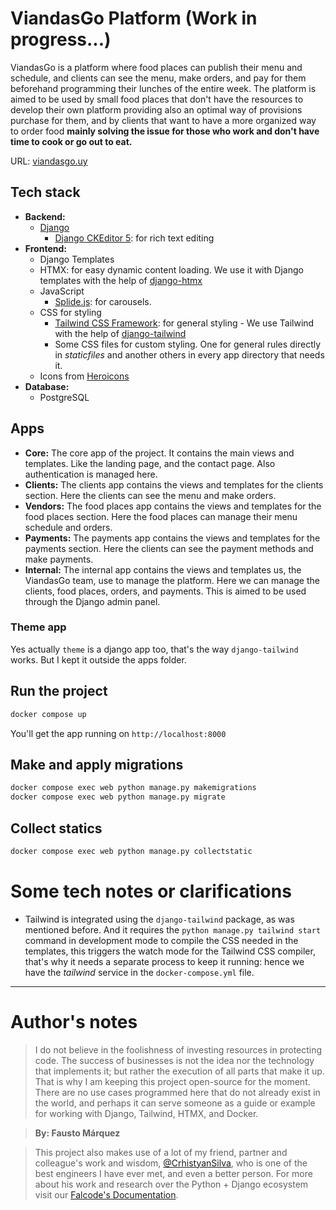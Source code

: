 # ViandasGo Platform (Work in progress...)
ViandasGo is a platform where food places can publish their menu and schedule, and clients can see the menu, make orders, and pay for them beforehand programming their lunches of the entire week. The platform is aimed to be used by small food places that don't have the resources to develop their own platform providing also an optimal way of provisions purchase for them, and by clients that want to have a more organized way to order food **mainly solving the issue for those who work and don't have time to cook or go out to eat.**


URL: [viandasgo.uy](https://viandasgo.app/)

## Tech stack

- **Backend:**
  - [Django](https://www.djangoproject.com/)
    - [Django CKEditor 5](https://pypi.org/project/django-ckeditor-5/): for rich
      text editing
- **Frontend:**
  - Django Templates
  - HTMX: for easy dynamic content loading. We use it with Django templates with
    the help of [django-htmx](https://pypi.org/project/django-htmx/)
  - JavaScript
    - [Splide.js](https://splidejs.com/): for carousels.
  - CSS for styling
    - [Tailwind CSS Framework](https://tailwindcss.com/): for general styling - We use
      Tailwind with the help of
      [django-tailwind](https://pypi.org/project/django-tailwind/)
    - Some CSS files for custom styling. One for general rules directly in
      _staticfiles_ and another others in every app directory that needs it.
  - Icons from [Heroicons](https://heroicons.com/)
- **Database:**
  - PostgreSQL

## Apps
- **Core:** The core app of the project. It contains the main views and
  templates. Like the landing page, and the contact page. Also authentication is managed here.
- **Clients:** The clients app contains the views and templates for the clients
  section. Here the clients can see the menu and make orders.
- **Vendors:** The food places app contains the views and templates for the
  food places section. Here the food places can manage their menu schedule and orders.
- **Payments:** The payments app contains the views and templates for the payments
  section. Here the clients can see the payment methods and make payments.
- **Internal:** The internal app contains the views and templates us, the ViandasGo
  team, use to manage the platform. Here we can manage the clients, food places,
  orders, and payments. This is aimed to be used through the Django admin panel.

### Theme app
Yes actually `theme` is a django app too, that's the way `django-tailwind` works. But I kept it outside the apps folder.



## Run the project

```bash
docker compose up
```

You'll get the app running on `http://localhost:8000`

## Make and apply migrations

```bash
docker compose exec web python manage.py makemigrations
docker compose exec web python manage.py migrate
```

## Collect statics

```bash
docker compose exec web python manage.py collectstatic
```

# Some tech notes or clarifications

- Tailwind is integrated using the `django-tailwind` package, as was mentioned before. And it requires the `python manage.py tailwind start` command in development mode to compile the CSS needed in the templates, this triggers the watch mode for the Tailwind CSS compiler, that's why it needs a separate process to keep it running: hence we have the _tailwind_ service in the `docker-compose.yml` file.

---------------

# Author's notes
> I do not believe in the foolishness of investing resources in protecting code. The success of businesses is not the idea nor the technology that implements it; but rather the execution of all parts that make it up. That is why I am keeping this project open-source for the moment. There are no use cases programmed here that do not already exist in the world, and perhaps it can serve someone as a guide or example for working with Django, Tailwind, HTMX, and Docker.

>**By: Fausto Márquez**

> This project also makes use of a lot of my friend, partner and colleague's work and wisdom, [@CrhistyanSilva](https://github.com/CrhistyanSilva), who is one of the best engineers I have ever met, and even a better person. For more about his work and research over the Python + Django ecosystem visit our [Falcode's Documentation](https://docs.falcode.dev/django/).